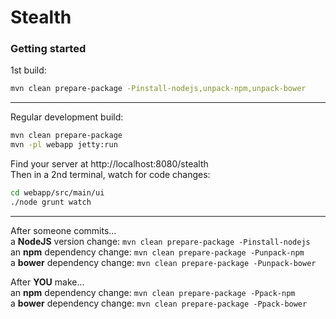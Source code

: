 # Stealth
### Getting started
1st build:
```sh
mvn clean prepare-package -Pinstall-nodejs,unpack-npm,unpack-bower
```
---
Regular development build:
```sh
mvn clean prepare-package
mvn -pl webapp jetty:run
```
Find your server at http://localhost:8080/stealth  
Then in a 2nd terminal, watch for code changes:
```sh
cd webapp/src/main/ui
./node grunt watch
```
---
After someone commits...  
a **NodeJS** version change: `mvn clean prepare-package -Pinstall-nodejs`  
an **npm** dependency change: `mvn clean prepare-package -Punpack-npm`  
a **bower** dependency change: `mvn clean prepare-package -Punpack-bower`

After **YOU** make...  
an **npm** dependency change: `mvn clean prepare-package -Ppack-npm`  
a **bower** dependency change: `mvn clean prepare-package -Ppack-bower`
